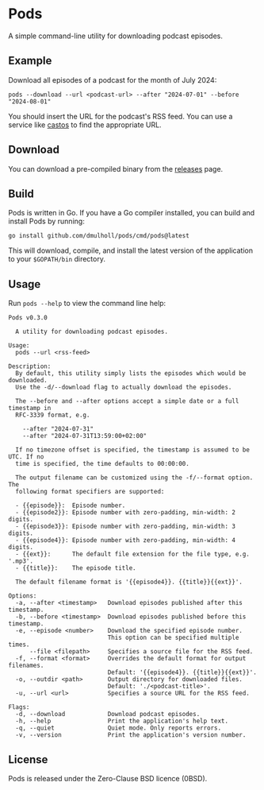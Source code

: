 # Pods

[1]: https://castos.com/tools/find-podcast-rss-feed/
[2]: https://github.com/dmulholl/pods/releases


A simple command-line utility for downloading podcast episodes.


## Example

Download all episodes of a podcast for the month of July 2024:

```
pods --download --url <podcast-url> --after "2024-07-01" --before "2024-08-01"
```

You should insert the URL for the podcast's RSS feed.
You can use a service like [castos][1] to find the appropriate URL.


## Download

You can download a pre-compiled binary from the [releases][2] page.


## Build

Pods is written in Go. If you have a Go compiler installed, you can build and install Pods by running:

```
go install github.com/dmulholl/pods/cmd/pods@latest
```

This will download, compile, and install the latest version of the application to your `$GOPATH/bin` directory.


## Usage

Run `pods --help` to view the command line help:

```
Pods v0.3.0

  A utility for downloading podcast episodes.

Usage:
  pods --url <rss-feed>

Description:
  By default, this utility simply lists the episodes which would be downloaded.
  Use the -d/--download flag to actually download the episodes.

  The --before and --after options accept a simple date or a full timestamp in
  RFC-3339 format, e.g.

    --after "2024-07-31"
    --after "2024-07-31T13:59:00+02:00"

  If no timezone offset is specified, the timestamp is assumed to be UTC. If no
  time is specified, the time defaults to 00:00:00.

  The output filename can be customized using the -f/--format option. The
  following format specifiers are supported:

  - {{episode}}:  Episode number.
  - {{episode2}}: Episode number with zero-padding, min-width: 2 digits.
  - {{episode3}}: Episode number with zero-padding, min-width: 3 digits.
  - {{episode4}}: Episode number with zero-padding, min-width: 4 digits.
  - {{ext}}:      The default file extension for the file type, e.g. '.mp3'.
  - {{title}}:    The episode title.

  The default filename format is '{{episode4}}. {{title}}{{ext}}'.

Options:
  -a, --after <timestamp>   Download episodes published after this timestamp.
  -b, --before <timestamp>  Download episodes published before this timestamp.
  -e, --episode <number>    Download the specified episode number.
                            This option can be specified multiple times.
      --file <filepath>     Specifies a source file for the RSS feed.
  -f, --format <format>     Overrides the default format for output filenames.
                            Default: '{{episode4}}. {{title}}{{ext}}'.
  -o, --outdir <path>       Output directory for downloaded files.
                            Default: './<podcast-title>'.
  -u, --url <url>           Specifies a source URL for the RSS feed.

Flags:
  -d, --download            Download podcast episodes.
  -h, --help                Print the application's help text.
  -q, --quiet               Quiet mode. Only reports errors.
  -v, --version             Print the application's version number.
```

## License

Pods is released under the Zero-Clause BSD licence (0BSD).
